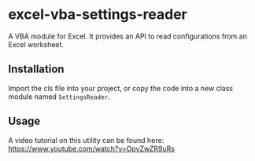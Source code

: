 # excel-vba-settings-reader
A VBA module for Excel. It provides an API to read configurations from an Excel worksheet.

## Installation
Import the cls file into your project, or copy the code into a new class module named `SettingsReader`.

## Usage
A video tutorial on this utility can be found here:
https://www.youtube.com/watch?v=OpvZwZR9uRs
